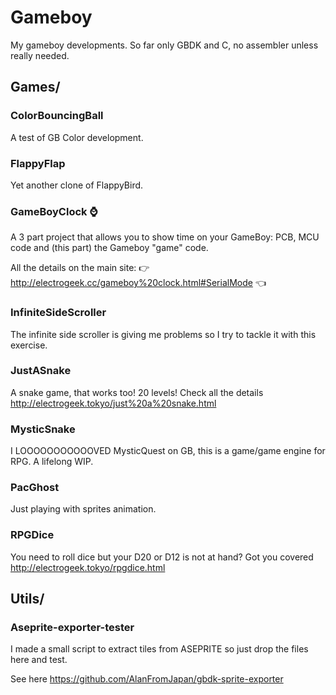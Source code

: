 # Gameboy
My gameboy developments. So far only GBDK and C, no assembler unless really needed.

## Games/

### ColorBouncingBall

A test of GB Color development.

### FlappyFlap

Yet another clone of FlappyBird.

### GameBoyClock ⌚

A 3 part project that allows you to show time on your GameBoy: PCB, MCU code and (this part) the Gameboy "game" code.

All the details on the main site: 👉 http://electrogeek.cc/gameboy%20clock.html#SerialMode 👈

### InfiniteSideScroller

The infinite side scroller is giving me problems so I try to tackle it with this exercise.

### JustASnake

A snake game, that works too! 20 levels! Check all the details http://electrogeek.tokyo/just%20a%20snake.html

### MysticSnake

I LOOOOOOOOOOOVED MysticQuest on GB, this is a game/game engine for RPG. A lifelong WIP.

### PacGhost

Just playing with sprites animation.

### RPGDice

You need to roll dice but your D20 or D12 is not at hand? Got you covered http://electrogeek.tokyo/rpgdice.html

## Utils/

### Aseprite-exporter-tester

I made a small script to extract tiles from ASEPRITE so just drop the files here and test.

See here https://github.com/AlanFromJapan/gbdk-sprite-exporter 

